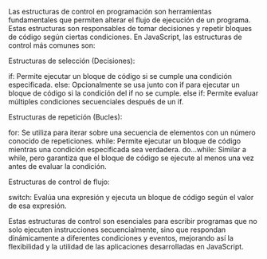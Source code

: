 Las estructuras de control en programación son herramientas fundamentales que permiten alterar el flujo de ejecución de un programa. Estas estructuras son responsables de tomar decisiones y repetir bloques de código según ciertas condiciones. En JavaScript, las estructuras de control más comunes son:

Estructuras de selección (Decisiones):

if: Permite ejecutar un bloque de código si se cumple una condición especificada.
else: Opcionalmente se usa junto con if para ejecutar un bloque de código si la condición del if no se cumple.
else if: Permite evaluar múltiples condiciones secuenciales después de un if.

Estructuras de repetición (Bucles):

for: Se utiliza para iterar sobre una secuencia de elementos con un número conocido de repeticiones.
while: Permite ejecutar un bloque de código mientras una condición especificada sea verdadera.
do...while: Similar a while, pero garantiza que el bloque de código se ejecute al menos una vez antes de evaluar la condición.

Estructuras de control de flujo:

switch: Evalúa una expresión y ejecuta un bloque de código según el valor de esa expresión.

Estas estructuras de control son esenciales para escribir programas que no solo ejecuten instrucciones secuencialmente, sino que respondan dinámicamente a diferentes condiciones y eventos, mejorando así la flexibilidad y la utilidad de las aplicaciones desarrolladas en JavaScript. 